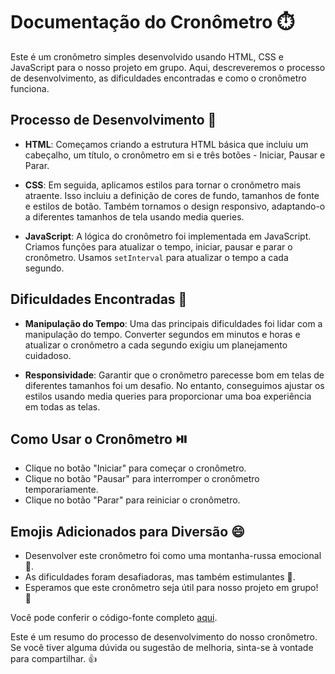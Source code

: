 # Documentação do Cronômetro ⏱️

Este é um cronômetro simples desenvolvido usando HTML, CSS e JavaScript para o nosso projeto em grupo. Aqui, descreveremos o processo de desenvolvimento, as dificuldades encontradas e como o cronômetro funciona. 

## Processo de Desenvolvimento 🚀

- **HTML**: Começamos criando a estrutura HTML básica que incluiu um cabeçalho, um título, o cronômetro em si e três botões - Iniciar, Pausar e Parar.

- **CSS**: Em seguida, aplicamos estilos para tornar o cronômetro mais atraente. Isso incluiu a definição de cores de fundo, tamanhos de fonte e estilos de botão. Também tornamos o design responsivo, adaptando-o a diferentes tamanhos de tela usando media queries.

- **JavaScript**: A lógica do cronômetro foi implementada em JavaScript. Criamos funções para atualizar o tempo, iniciar, pausar e parar o cronômetro. Usamos `setInterval` para atualizar o tempo a cada segundo.

## Dificuldades Encontradas 🤔

- **Manipulação do Tempo**: Uma das principais dificuldades foi lidar com a manipulação do tempo. Converter segundos em minutos e horas e atualizar o cronômetro a cada segundo exigiu um planejamento cuidadoso.

- **Responsividade**: Garantir que o cronômetro parecesse bom em telas de diferentes tamanhos foi um desafio. No entanto, conseguimos ajustar os estilos usando media queries para proporcionar uma boa experiência em todas as telas.

## Como Usar o Cronômetro ⏯️

- Clique no botão "Iniciar" para começar o cronômetro.
- Clique no botão "Pausar" para interromper o cronômetro temporariamente.
- Clique no botão "Parar" para reiniciar o cronômetro.

## Emojis Adicionados para Diversão 😄

- Desenvolver este cronômetro foi como uma montanha-russa emocional 🎢.
- As dificuldades foram desafiadoras, mas também estimulantes 💪.
- Esperamos que este cronômetro seja útil para nosso projeto em grupo! 🤞

Você pode conferir o código-fonte completo [aqui](https://github.com/OZimbres/VTL-SA2).

Este é um resumo do processo de desenvolvimento do nosso cronômetro. Se você tiver alguma dúvida ou sugestão de melhoria, sinta-se à vontade para compartilhar. 👍